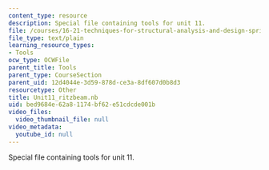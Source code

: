 ```yaml
---
content_type: resource
description: Special file containing tools for unit 11.
file: /courses/16-21-techniques-for-structural-analysis-and-design-spring-2005/bed9684e62a81174bf62e51cdcde001b_Unit11_ritzbeam.nb
file_type: text/plain
learning_resource_types:
- Tools
ocw_type: OCWFile
parent_title: Tools
parent_type: CourseSection
parent_uid: 12d4044e-3d59-878d-ce3a-8df607d0b8d3
resourcetype: Other
title: Unit11_ritzbeam.nb
uid: bed9684e-62a8-1174-bf62-e51cdcde001b
video_files:
  video_thumbnail_file: null
video_metadata:
  youtube_id: null
---
```

Special file containing tools for unit 11.

